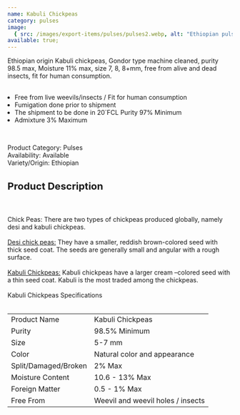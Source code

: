 ```yaml
---
name: Kabuli Chickpeas
category: pulses
image:
  { src: /images/export-items/pulses/pulses2.webp, alt: "Ethiopian pulses" }
available: true;
---
```


<div class="description-brief">
  <p>
Ethiopian origin Kabuli chickpeas, Gondor type machine cleaned, purity 98.5 max, Moisture 11% max, size 7, 8, 8+mm, free from alive and dead insects, fit for human consumption.
<br><br>
<ul style="padding-left: 1rem">
<li>Free from live weevils/insects / Fit for human consumption </li>
<li>Fumigation done prior to shipment</li>
<li>
  The shipment to be done in 20`FCL
  Purity 97% Minimum
</li>
<li>Admixture 3% Maximum</li>
</ul>
<br>

<span class="fw-semi-bold-200">Product Category</span>: Pulses<br/>
<span class="fw-semi-bold-200">Availability</span>: Available<br/>
<span class="fw-semi-bold-200">Variety/Origin</span>: Ethiopian<br/>

  </p>
</div>

<div class="description-detail">
  <h3 class="fw-semi-bold-200" style="font-size: 22px">Product Description</h3>
  <br/>
  <p> 
<span class="fw-semi-bold-200">Chick Peas:</span> There are two types of chickpeas produced globally, namely desi and kabuli chickpeas.
<br/>
<br/>
<span style="text-decoration: underline">Desi chick peas:</span> They have a smaller, reddish brown-colored seed with thick seed coat. The seeds are generally small and angular with a rough surface.
<br/>
<br/>
<span style="text-decoration: underline">Kabuli Chickpeas:</span> Kabuli chickpeas have a larger cream –colored seed with a thin seed coat. Kabuli is the most traded among the chickpeas.
<br/>
<br/>
<span class="fw-semi-bold-200">Kabuli Chickpeas Specifications</span>
<br/>
<br/>
<table class="data-table">
<tr>
<td>Product Name</td>
<td>Kabuli Chickpeas</td>
</tr>
<tr>
<td>Purity</td>
<td>98.5% Minimum</td>
</tr>
<tr>
<td>Size</td>
<td>5-7 mm</td>
</tr>
<tr>
<td>Color</td>
<td>Natural color and appearance</td>
</tr>
<tr>
<td>Split/Damaged/Broken</td>
<td>2% Max</td>
</tr>
<tr>
<td>Moisture Content</td>
<td>10.6 - 13% Max</td>
</tr>
<tr>
<td>Foreign Matter</td>
<td>0.5 - 1% Max</td>
</tr>
<tr>
<td>Free From</td>
<td>Weevil and weevil holes / insects</td>
</tr>
</table>


  </p>
</div>
